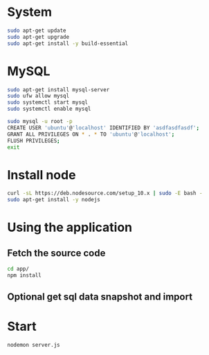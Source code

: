 # System
```bash
sudo apt-get update
sudo apt-get upgrade
sudo apt-get install -y build-essential
```
# MySQL
```bash
sudo apt-get install mysql-server
sudo ufw allow mysql
sudo systemctl start mysql
sudo systemctl enable mysql
```
```bash
sudo mysql -u root -p
CREATE USER 'ubuntu'@'localhost' IDENTIFIED BY 'asdfasdfasdf';
GRANT ALL PRIVILEGES ON * . * TO 'ubuntu'@'localhost';
FLUSH PRIVILEGES;
exit
```
# Install node
```bash
curl -sL https://deb.nodesource.com/setup_10.x | sudo -E bash -
sudo apt-get install -y nodejs
```
# Using the application
## Fetch the source code
```bash
cd app/
npm install
```
## Optional get sql data snapshot and import

# Start 
```bash
nodemon server.js
```

